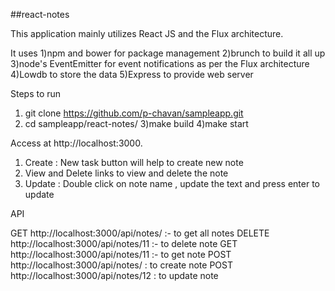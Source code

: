 ##react-notes

This application mainly utilizes React JS and the Flux architecture. 

It uses 
1)npm and bower for package management 
2)brunch to build it all up  
3)node's EventEmitter for event notifications as per the Flux architecture
4)Lowdb to store the data
5)Express to provide web server

Steps to run

1) git clone https://github.com/p-chavan/sampleapp.git
2) cd sampleapp/react-notes/
3)make build
4)make start

Access at http://localhost:3000.

1) Create : New task button will help to create new note
2) View and Delete links to view and delete the note
3) Update : Double click on note name , update the text and press enter to update

API

GET    http://localhost:3000/api/notes/ :- to get all notes
DELETE http://localhost:3000/api/notes/11 :- to delete note
GET    http://localhost:3000/api/notes/11 :- to get note
POST   http://localhost:3000/api/notes/ : to create note
POST   http://localhost:3000/api/notes/12 : to update note
